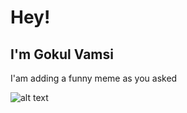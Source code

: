 # Hey!
## I'm Gokul Vamsi

I'am adding a funny meme as you asked

![alt text](https://www.google.com/url?sa=i&rct=j&q=&esrc=s&source=images&cd=&ved=2ahUKEwjnyKfpzvHmAhUCyjgGHVsuC5IQjRx6BAgBEAQ&url=https%3A%2F%2Fwww.pinterest.com%2Fstudypalette%2Fenglish-memes%2F&psig=AOvVaw00drPrVj1mTL7lTSBmXog_&ust=1578490843544330)
